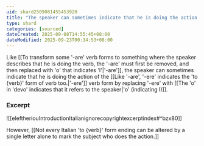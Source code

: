 ```yaml
---
uid: shard2509081455453920
title: "The speaker can sometimes indicate that he is doing the action of the '-ere' verb form by replacing '-ere' with 'o'"
type: shard
categories: [sourced]
dateCreated: 2025-09-08T14:55:45+08:00
dateModified: 2025-09-23T00:34:53+08:00
---
```

Like [[To transform some '-are' verb forms to something where the speaker describes that he is doing the verb, the '-are' must first be removed, and then replaced with 'o' that indicates 'I'|'-are']], the speaker can sometimes indicate that he is doing the action of the [[Like '-are', '-ere' indicates the 'to {verb}' form of verb too.|'-ere']] verb form by replacing '-ere' with [[The 'o' in 'devo' indicates that it refers to the speaker|'o' (indicating I)]].

### Excerpt
![[eleftheriouIntroductionItalianignorecopyrightexcerptindex#^bzx80]]

However, [[Not every Italian 'to {verb}' form ending can be altered by a single letter alone to mark the subject who does the action.]]